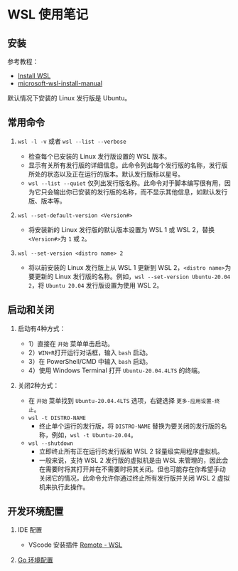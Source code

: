 # WSL 使用笔记

## 安装

参考教程：

- [Install WSL](https://docs.microsoft.com/en-us/windows/wsl/install#update-to-wsl-2)
- [microsoft-wsl-install-manual](https://docs.microsoft.com/en-us/windows/wsl/install-manual#step-6---install-your-linux-distribution-of-choice)

默认情况下安装的 Linux 发行版是 Ubuntu。

## 常用命令

1. `wsl -l -v` 或者 `wsl --list --verbose`

    - 检查每个已安装的 Linux 发行版设置的 WSL 版本。
    - 显示有关所有发行版的详细信息。此命令列出每个发行版的名称，发行版所处的状态以及正在运行的版本。默认发行版标以星号。
    - `wsl --list --quiet`
    仅列出发行版名称。此命令对于脚本编写很有用，因为它只会输出你已安装的发行版的名称，而不显示其他信息，如默认发行版、版本等。

2. `wsl --set-default-version <Version#>`

    - 将安装新的 Linux 发行版的默认版本设置为 WSL 1 或 WSL 2，替换`<Version#>`为 `1` 或 `2`。

3. `wsl --set-version <distro name> 2`

    - 将以前安装的 Linux 发行版上从 WSL 1 更新到 WSL 2，`<distro name>`为要更新的 Linux 发行版的名称。例如，`wsl --set-version Ubuntu-20.04 2`，将 `Ubuntu 20.04` 发行版设置为使用 WSL 2。

## 启动和关闭

1. 启动有4种方式：

    - 1）直接在 `开始` 菜单单击启动。
    - 2）`WIN+R`打开运行对话框，输入 `bash` 启动。
    - 3）在 PowerShell/CMD 中输入 `bash` 启动。
    - 4）使用 Windows Terminal 打开 `Ubuntu-20.04.4LTS` 的终端。

2. 关闭2种方式：

    - 在 `开始` 菜单找到 `Ubuntu-20.04.4LTS` 选项，右键选择 `更多-应用设置-终止`。
    - `wsl -t DISTRO-NAME`
      - 终止单个运行的发行版，将 `DISTRO-NAME` 替换为要关闭的发行版的名称，例如，`wsl -t Ubuntu-20.04`。
    - `wsl --shutdown`
      - 立即终止所有正在运行的发行版和 WSL 2 轻量级实用程序虚拟机。
      - 一般来说，支持 WSL 2 发行版的虚拟机是由 WSL 来管理的，因此会在需要时将其打开并在不需要时将其关闭。但也可能存在你希望手动关闭它的情况，此命令允许你通过终止所有发行版并关闭 WSL 2 虚拟机来执行此操作。

## 开发环境配置

1. IDE 配置

    - VScode 安装插件 [Remote - WSL](https://marketplace.visualstudio.com/items?itemName=ms-vscode-remote.remote-wsl)

2. [Go 环境配置](https://github.com/Harderboy/Go-Notes/blob/main/Go%20%E5%BC%80%E5%8F%91%E7%8E%AF%E5%A2%83%E9%85%8D%E7%BD%AE.md)
